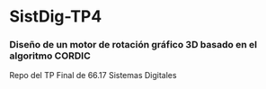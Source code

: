 # SistDig-TP4

### Diseño de un motor de rotación gráfico 3D basado en el algoritmo CORDIC

Repo del TP Final de 66.17 Sistemas Digitales
